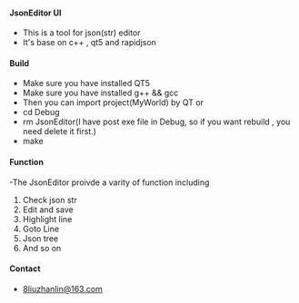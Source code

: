 #### JsonEditor UI

- This is a tool for json(str) editor
- It's base on c++ , qt5 and rapidjson

#### Build
- Make sure you have installed QT5
- Make sure you have installed g++ && gcc
- Then you can import project(MyWorld) by QT or
- cd Debug
- rm JsonEditor(I have post exe file in Debug, so if you want rebuild , you need delete it first.)
- make

#### Function
-The JsonEditor proivde a varity of function including
1. Check json str
2. Edit and save
3. Highlight line
4. Goto Line
5. Json tree
6. And so on

#### Contact
- 8liuzhanlin@163.com
